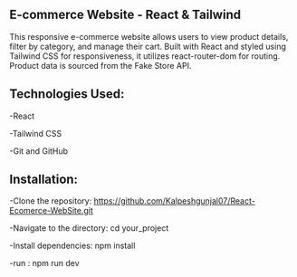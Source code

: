 ## E-commerce Website - React & Tailwind
This responsive e-commerce website allows users to view product details, filter by category, and manage their cart. Built with React and styled using Tailwind CSS for responsiveness, it utilizes react-router-dom for routing. Product data is sourced from the Fake Store API.

## Technologies Used:
-React

-Tailwind CSS

-Git and GitHub

## Installation:
-Clone the repository: https://github.com/Kalpeshgunjal07/React-Ecomerce-WebSite.git

-Navigate to the directory: cd your_project

-Install dependencies: npm install

-run : npm run dev
